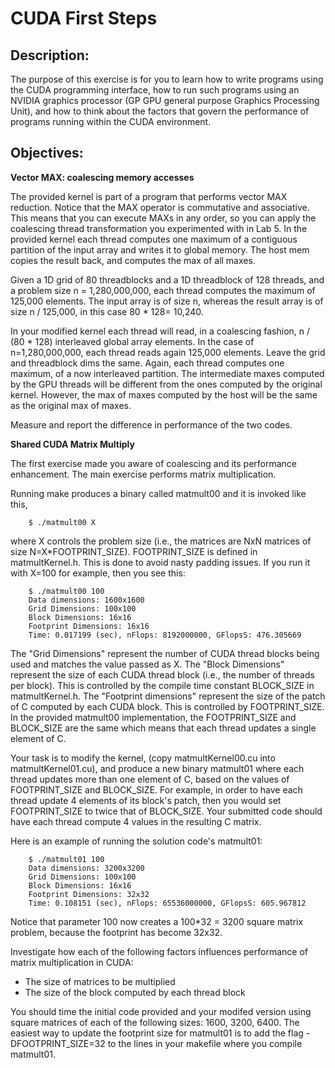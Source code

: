 # CUDA First Steps

## Description:

The purpose of this exercise is for you to learn how to write programs using the CUDA programming 
interface, how to run such programs using an NVIDIA graphics processor (GP GPU general purpose 
Graphics Processing Unit), and how to think about the factors that govern the performance of 
programs running within the CUDA environment. 

## Objectives:

**Vector MAX: coalescing memory accesses**  
  
The provided kernel is part of a program that performs vector MAX reduction. Notice that the MAX 
operator is commutative and associative. This means that you can execute MAXs in any order, so you 
can apply the coalescing thread transformation you experimented with in Lab 5. In the provided 
kernel each thread computes one maximum of a contiguous partition of the input array and writes it 
to global memory. The host mem copies the result back, and computes the max of all maxes.

Given a 1D grid of 80 threadblocks and a 1D threadblock of 128 threads, and a problem size 
n = 1,280,000,000, each thread computes the maximum of 125,000 elements. The input array is of size 
n, whereas the result array is of size n / 125,000, in this case 80 * 128= 10,240.

In your modified kernel each thread will read, in a coalescing fashion, n / (80 * 128) interleaved 
global array elements. In the case of n=1,280,000,000, each thread reads again 125,000 elements. 
Leave the grid and threadblock dims the same. Again, each thread computes one maximum, of a now 
interleaved partition. The intermediate maxes computed by the GPU threads will be different from the 
ones computed by the original kernel. However, the max of maxes computed by the host will be the 
same as the original max of maxes.

Measure and report the difference in performance of the two codes.  
  
**Shared CUDA Matrix Multiply**  
  
The first exercise made you aware of coalescing and its performance enhancement. The main exercise 
performs matrix multiplication.

Running make produces a binary called matmult00 and it is invoked like this,

        $ ./matmult00 X
  
where X controls the problem size (i.e., the matrices are NxN matrices of size N=X*FOOTPRINT_SIZE). 
FOOTPRINT_SIZE is defined in matmultKernel.h. This is done to avoid nasty padding issues. If you run 
it with X=100 for example, then you see this:

        $ ./matmult00 100
        Data dimensions: 1600x1600
        Grid Dimensions: 100x100
        Block Dimensions: 16x16
        Footprint Dimensions: 16x16
        Time: 0.017199 (sec), nFlops: 8192000000, GFlopsS: 476.305669

The "Grid Dimensions" represent the number of CUDA thread blocks being used and matches the value 
passed as X. The "Block Dimensions" represent the size of each CUDA thread block (i.e., the number 
of threads per block). This is controlled by the compile time constant BLOCK_SIZE in 
matmultKernel.h. The "Footprint dimensions" represent the size of the patch of C computed by each 
CUDA block. This is controlled by FOOTPRINT_SIZE. In the provided matmult00 implementation, the 
FOOTPRINT_SIZE and BLOCK_SIZE are the same which means that each thread updates a single element of 
C.

Your task is to modify the kernel, (copy matmultKernel00.cu into matmultKernel01.cu), and produce a 
new binary matmult01 where each thread updates more than one element of C, based on the values of 
FOOTPRINT_SIZE and BLOCK_SIZE. For example, in order to have each thread update 4 elements of its 
block's patch, then you would set FOOTPRINT_SIZE to twice that of BLOCK_SIZE. Your submitted code 
should have each thread compute 4 values in the resulting C matrix.

Here is an example of running the solution code's matmult01:

        $ ./matmult01 100
        Data dimensions: 3200x3200 
        Grid Dimensions: 100x100 
        Block Dimensions: 16x16 
        Footprint Dimensions: 32x32 
        Time: 0.108151 (sec), nFlops: 65536000000, GFlopsS: 605.967812

Notice that parameter 100 now creates a 100*32 = 3200 square matrix problem, because the footprint 
has become 32x32.

Investigate how each of the following factors influences performance of matrix multiplication in 
CUDA:

* The size of matrices to be multiplied
* The size of the block computed by each thread block 

You should time the initial code provided and your modifed version using square matrices of each of 
the following sizes: 1600, 3200, 6400. The easiest way to update the footprint size for matmult01 is 
to add the flag -DFOOTPRINT_SIZE=32 to the lines in your makefile where you compile matmult01. 